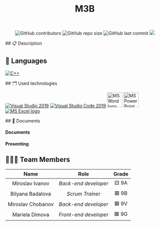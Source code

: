 <h1 align="center">M3B</h1>
<br>
<p align = "center">
<img alt="GitHub contributors" src="https://img.shields.io/github/contributors/BSBadalova21/M3B?style=flat-square">
<img alt="GitHub repo size" src="https://img.shields.io/github/repo-size/BSBadalova21/M3B?style=flat-square">
<img alt="GitHub last commit" src="https://img.shields.io/github/last-commit/BSBadalova21/M3B?style=flat-square">
<img src="https://img.shields.io/github/languages/count/BSBadalova21/M3B?style=flat-square">
</p> 
## 📋 Description

## 🚀 Languages
<p align="left">
<a href="https://www.cplusplus.com/"><img src="https://img.icons8.com/color/48/000000/c-plus-plus-logo.png" alt="C++"/></a>
</p>
## 🗂 Used technologies
<p align="left">
<a href="https://visualstudio.microsoft.com/"><img src="https://img.icons8.com/fluency/48/000000/visual-studio.png" alt="Visual Studio 2019"/></a>
<a href="https://code.visualstudio.com/"><img src="https://img.icons8.com/color/48/null/visual-studio-code-2019.png" alt="Visual Studio Code 2019"/></a>
<a href="https://www.microsoft.com/en-ww/microsoft-365/word"><img src="https://img.icons8.com/fluency/48/000000/microsoft-word-2019.png" alt="MS Word logo" width=48px /></a>
<a href="https://www.microsoft.com/en-us/microsoft-365/powerpoint"><img src="https://img.icons8.com/fluency/48/000000/microsoft-powerpoint-2019.png" alt="MS PowerPoint logo" width=48px />
<a href="https://www.microsoft.com/en-us/microsoft-365/excel"><img src="https://img.icons8.com/fluency/48/000000/microsoft-excel-2019.png" alt="MS Excel logo"/></a>
</p> 
## 📝 Documents
<h4>Documents</h4>

<h4>Presenting</h4>



## 👨🏻‍💻 Team Members
| **Name** | **Role** | **Grade** |
| :---:   | :---: | :---: |
| Miroslav Ivanov| *Back-end developer* | 🟨 9A |
| Bilyana Badalova | *Scrum Trainer*  | 🟥 9B |
| Miroslav Chobanov | *Back-end developer*  | 🟩 9V |
| Mariela Dimova |  *Front-end developer*  | 🟦 9G |

